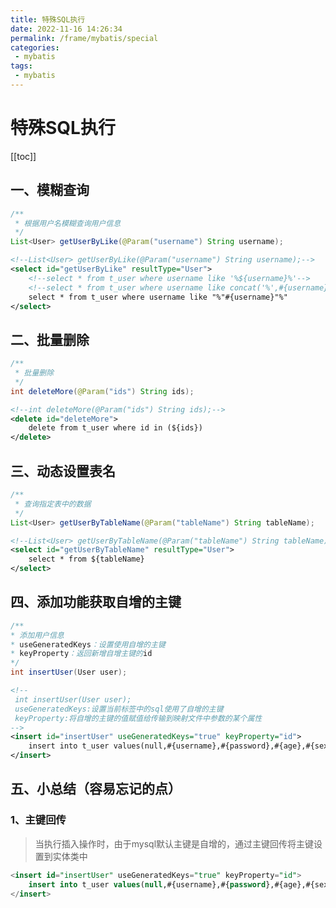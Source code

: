 ```yaml
---
title: 特殊SQL执行
date: 2022-11-16 14:26:34
permalink: /frame/mybatis/special
categories:
 - mybatis
tags:
 - mybatis
---
```


# 特殊SQL执行

[[toc]]

## 一、模糊查询

```java
/**
 * 根据用户名模糊查询用户信息
 */
List<User> getUserByLike(@Param("username") String username);
```

```xml
<!--List<User> getUserByLike(@Param("username") String username);-->
<select id="getUserByLike" resultType="User">
    <!--select * from t_user where username like '%${username}%'-->
    <!--select * from t_user where username like concat('%',#{username},'%')-->
    select * from t_user where username like "%"#{username}"%"
</select>
```

## 二、批量删除

```java
/**
 * 批量删除
 */
int deleteMore(@Param("ids") String ids);
```

```xml
<!--int deleteMore(@Param("ids") String ids);-->
<delete id="deleteMore">
    delete from t_user where id in (${ids})
</delete>
```

## 三、动态设置表名

```java
/**
 * 查询指定表中的数据
 */
List<User> getUserByTableName(@Param("tableName") String tableName);
```

```xml
<!--List<User> getUserByTableName(@Param("tableName") String tableName);-->
<select id="getUserByTableName" resultType="User">
    select * from ${tableName}
</select>
```

## 四、添加功能获取自增的主键

```java
/**
* 添加用户信息
* useGeneratedKeys：设置使用自增的主键
* keyProperty：返回新增自增主键的id
*/
int insertUser(User user);
```

```xml
<!--
 int insertUser(User user);
 useGeneratedKeys:设置当前标签中的sql使用了自增的主键
 keyProperty:将自增的主键的值赋值给传输到映射文件中参数的某个属性
-->
<insert id="insertUser" useGeneratedKeys="true" keyProperty="id">
    insert into t_user values(null,#{username},#{password},#{age},#{sex},#{email})
</insert>
```

## 五、小总结（容易忘记的点）

### 1、主键回传

> 当执行插入操作时，由于mysql默认主键是自增的，通过主键回传将主键设置到实体类中

```sql
<insert id="insertUser" useGeneratedKeys="true" keyProperty="id">
    insert into t_user values(null,#{username},#{password},#{age},#{sex},#{email})
</insert>
```


